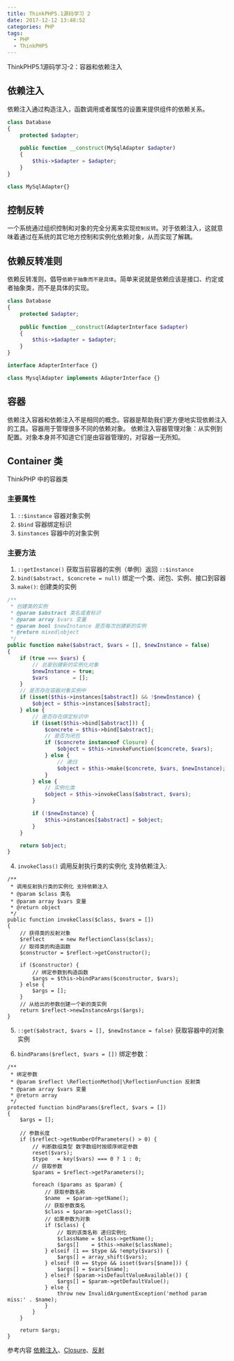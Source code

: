 ```yaml
---
title: ThinkPHP5.1源码学习 2
date: 2017-12-12 13:48:52
categories: PHP
tags:
  - PHP
  - ThinkPHP5
---
```


ThinkPHP5.1源码学习-2：容器和依赖注入

<!-- more -->

## 依赖注入
依赖注入通过构造注入，函数调用或者属性的设置来提供组件的依赖关系。
```php
class Database
{
	protected $adapter;
	
	public function __construct(MySqlAdapter $adapter)
	{
		$this->$adapter = $adapter;
	}
}

class MySqlAdapter{}
```

## 控制反转
一个系统通过组织控制和对象的完全分离来实现`控制反转`。对于依赖注入，这就意味着通过在系统的其它地方控制和实例化依赖对象，从而实现了解耦。

## 依赖反转准则
依赖反转准则，倡导`依赖于抽象而不是具体`。简单来说就是依赖应该是接口、约定或者抽象类，而不是具体的实现。
```php
class Database
{
	protected $adapter;
	
	public function __construct(AdapterInterface $adapter)
	{
		$this->$adapter = $adapter;
	}
}

interface AdapterInterface {}

class MysqlAdapter implements AdapterInterface {}
```

## 容器
依赖注入容器和依赖注入不是相同的概念。容器是帮助我们更方便地实现依赖注入的工具。容器用于管理很多不同的依赖对象。
依赖注入容器管理对象：从实例到配置。对象本身并不知道它们是由容器管理的，对容器一无所知。

## Container 类
ThinkPHP 中的容器类

### 主要属性
1. `::$instance` 容器对象实例
2. `$bind` 容器绑定标识
3. `$instances` 容器中的对象实例

### 主要方法
1. `::getInstance()` 获取当前容器的实例（单例）返回 `::$instance`
2. `bind($abstract, $concrete = null)` 绑定一个类、闭包、实例、接口到容器
3. `make()`: 创建类的实例
```php
/**
 * 创建类的实例
 * @param $abstract 类名或者标识
 * @param array $vars 变量
 * @param bool $newInstance 是否每次创建新的实例
 * @return mixed|object
 */
public function make($abstract, $vars = [], $newInstance = false)
{
    if (true === $vars) {
        // 总是创建新的实例化对象
        $newInstance = true;
        $vars        = [];
    }
	// 是否存在容器对象实例中
    if (isset($this->instances[$abstract]) && !$newInstance) {
        $object = $this->instances[$abstract];
    } else {
		// 是否存在绑定标识中
        if (isset($this->bind[$abstract])) {
            $concrete = $this->bind[$abstract];
 			// 是否为闭包
            if ($concrete instanceof Closure) {
                $object = $this->invokeFunction($concrete, $vars);
            } else {
				// 递归
                $object = $this->make($concrete, $vars, $newInstance);
            }
        } else {
			// 实例化类
            $object = $this->invokeClass($abstract, $vars);
        }

        if (!$newInstance) {
            $this->instances[$abstract] = $object;
        }
    }

    return $object;
}
```
4. `invokeClass()` 调用反射执行类的实例化 支持依赖注入:
```
/**
 * 调用反射执行类的实例化 支持依赖注入
 * @param $class 类名
 * @param array $vars 变量
 * @return object
 */
public function invokeClass($class, $vars = [])
{
	// 获得类的反射对象
    $reflect     = new ReflectionClass($class);
	// 取得类的构造函数
    $constructor = $reflect->getConstructor();

    if ($constructor) {
		// 绑定参数到构造函数
        $args = $this->bindParams($constructor, $vars);
    } else {
        $args = [];
    }
	// 从给出的参数创建一个新的类实例
    return $reflect->newInstanceArgs($args);
}
```
5. `::get($abstract, $vars = [], $newInstance = false)` 获取容器中的对象实例

6. `bindParams($reflect, $vars = [])` 绑定参数：
```
/**
 * 绑定参数
 * @param $reflect \ReflectionMethod|\ReflectionFunction 反射类
 * @param array $vars 变量
 * @return array
 */
protected function bindParams($reflect, $vars = [])
{
    $args = [];

	// 参数长度
    if ($reflect->getNumberOfParameters() > 0) {
        // 判断数组类型 数字数组时按顺序绑定参数
        reset($vars);
        $type   = key($vars) === 0 ? 1 : 0;
		// 获取参数
        $params = $reflect->getParameters();

        foreach ($params as $param) {
			// 获取参数名称
            $name  = $param->getName();
			// 获取参数类名
            $class = $param->getClass();
			// 如果参数为对象
            if ($class) {
				// 取的该类名称 递归实例化
                $className = $class->getName();
                $args[]    = $this->make($className);
            } elseif (1 == $type && !empty($vars)) {
                $args[] = array_shift($vars);
            } elseif (0 == $type && isset($vars[$name])) {
                $args[] = $vars[$name];
            } elseif ($param->isDefaultValueAvailable()) {
                $args[] = $param->getDefaultValue();
            } else {
                throw new InvalidArgumentException('method param miss:' . $name);
            }
        }
    }

    return $args;
}
```

参考内容
[依赖注入][依赖注入]、[Closure][Closure]、[反射][反射]

[依赖注入]: http://laravel-china.github.io/php-the-right-way/#dependency_injection
[Closure]: http://php.net/manual/zh/class.closure.php
[反射]: http://php.net/manual/zh/book.reflection.php